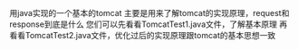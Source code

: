用java实现的一个基本的tomcat 
主要是用来了解tomcat的实现原理，request和response到底是什么 
您们可以先看看TomcatTest1.java文件，了解基本原理 再看看TomcatTest2.java文件，优化过后的实现原理跟tomcat的基本思想一致
